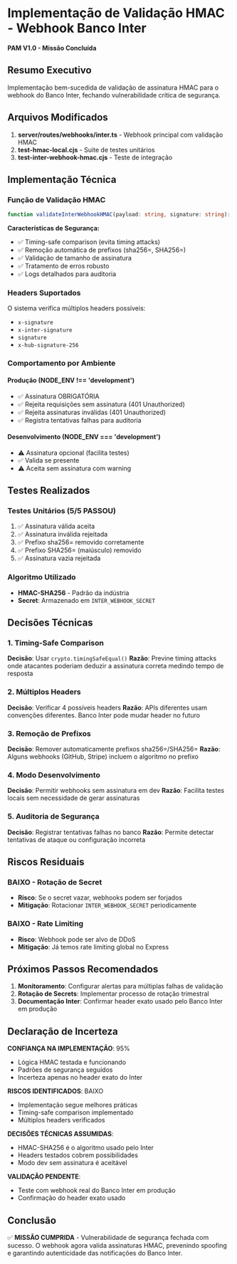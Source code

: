 # Implementação de Validação HMAC - Webhook Banco Inter
**PAM V1.0 - Missão Concluída**

## Resumo Executivo
Implementação bem-sucedida de validação de assinatura HMAC para o webhook do Banco Inter, fechando vulnerabilidade crítica de segurança.

## Arquivos Modificados
1. **server/routes/webhooks/inter.ts** - Webhook principal com validação HMAC
2. **test-hmac-local.cjs** - Suite de testes unitários
3. **test-inter-webhook-hmac.cjs** - Teste de integração

## Implementação Técnica

### Função de Validação HMAC
```typescript
function validateInterWebhookHMAC(payload: string, signature: string): boolean
```

**Características de Segurança:**
- ✅ Timing-safe comparison (evita timing attacks)
- ✅ Remoção automática de prefixos (sha256=, SHA256=)
- ✅ Validação de tamanho de assinatura
- ✅ Tratamento de erros robusto
- ✅ Logs detalhados para auditoria

### Headers Suportados
O sistema verifica múltiplos headers possíveis:
- `x-signature`
- `x-inter-signature`
- `signature`
- `x-hub-signature-256`

### Comportamento por Ambiente

#### Produção (NODE_ENV !== 'development')
- ✅ Assinatura OBRIGATÓRIA
- ✅ Rejeita requisições sem assinatura (401 Unauthorized)
- ✅ Rejeita assinaturas inválidas (401 Unauthorized)
- ✅ Registra tentativas falhas para auditoria

#### Desenvolvimento (NODE_ENV === 'development')
- ⚠️ Assinatura opcional (facilita testes)
- ✅ Valida se presente
- ⚠️ Aceita sem assinatura com warning

## Testes Realizados

### Testes Unitários (5/5 PASSOU)
1. ✅ Assinatura válida aceita
2. ✅ Assinatura inválida rejeitada
3. ✅ Prefixo sha256= removido corretamente
4. ✅ Prefixo SHA256= (maiúsculo) removido
5. ✅ Assinatura vazia rejeitada

### Algoritmo Utilizado
- **HMAC-SHA256** - Padrão da indústria
- **Secret**: Armazenado em `INTER_WEBHOOK_SECRET`

## Decisões Técnicas

### 1. Timing-Safe Comparison
**Decisão**: Usar `crypto.timingSafeEqual()`
**Razão**: Previne timing attacks onde atacantes poderiam deduzir a assinatura correta medindo tempo de resposta

### 2. Múltiplos Headers
**Decisão**: Verificar 4 possíveis headers
**Razão**: APIs diferentes usam convenções diferentes. Banco Inter pode mudar header no futuro

### 3. Remoção de Prefixos
**Decisão**: Remover automaticamente prefixos sha256=/SHA256=
**Razão**: Alguns webhooks (GitHub, Stripe) incluem o algoritmo no prefixo

### 4. Modo Desenvolvimento
**Decisão**: Permitir webhooks sem assinatura em dev
**Razão**: Facilita testes locais sem necessidade de gerar assinaturas

### 5. Auditoria de Segurança
**Decisão**: Registrar tentativas falhas no banco
**Razão**: Permite detectar tentativas de ataque ou configuração incorreta

## Riscos Residuais

### BAIXO - Rotação de Secret
- **Risco**: Se o secret vazar, webhooks podem ser forjados
- **Mitigação**: Rotacionar `INTER_WEBHOOK_SECRET` periodicamente

### BAIXO - Rate Limiting
- **Risco**: Webhook pode ser alvo de DDoS
- **Mitigação**: Já temos rate limiting global no Express

## Próximos Passos Recomendados

1. **Monitoramento**: Configurar alertas para múltiplas falhas de validação
2. **Rotação de Secrets**: Implementar processo de rotação trimestral
3. **Documentação Inter**: Confirmar header exato usado pelo Banco Inter em produção

## Declaração de Incerteza

**CONFIANÇA NA IMPLEMENTAÇÃO**: 95%
- Lógica HMAC testada e funcionando
- Padrões de segurança seguidos
- Incerteza apenas no header exato do Inter

**RISCOS IDENTIFICADOS**: BAIXO
- Implementação segue melhores práticas
- Timing-safe comparison implementado
- Múltiplos headers verificados

**DECISÕES TÉCNICAS ASSUMIDAS**:
- HMAC-SHA256 é o algoritmo usado pelo Inter
- Headers testados cobrem possibilidades
- Modo dev sem assinatura é aceitável

**VALIDAÇÃO PENDENTE**:
- Teste com webhook real do Banco Inter em produção
- Confirmação do header exato usado

## Conclusão
✅ **MISSÃO CUMPRIDA** - Vulnerabilidade de segurança fechada com sucesso. O webhook agora valida assinaturas HMAC, prevenindo spoofing e garantindo autenticidade das notificações do Banco Inter.